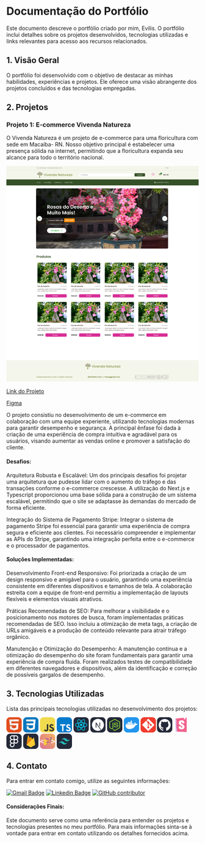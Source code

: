 # Documentação do Portfólio

Este documento descreve o portfólio criado por mim, Evilis. O portfólio inclui detalhes sobre os projetos desenvolvidos, tecnologias utilizadas e links relevantes para acesso aos recursos relacionados.

## 1. Visão Geral

O portfólio foi desenvolvido com o objetivo de destacar as minhas habilidades, experiências e projetos. Ele oferece uma visão abrangente dos projetos concluídos e das tecnologias empregadas.

## 2. Projetos

### Projeto 1: E-commerce Vivenda Natureza

O Vivenda Natureza é um projeto de e-commerce para uma floricultura com sede em Macaíba-
RN. Nosso objetivo principal é estabelecer uma presença sólida na internet, permitindo que a floricultura
expanda seu alcance para todo o território nacional.

![Vivenda Natureza](public/01_Homepage.jpg)

[Link do Projeto](https://core-puce-one.vercel.app/)

[Figma](https://www.figma.com/file/ATgY5Li7e8rMsoh2MvIgSu/Vivenda-Natureza?type=design&node-id=0%3A1&mode=design&t=iv8cjd8bMrSXu0wJ-1)

O projeto consistiu no desenvolvimento de um e-commerce em colaboração com uma equipe experiente, utilizando tecnologias modernas para garantir desempenho e segurança. A principal ênfase foi dada à criação de uma experiência de compra intuitiva e agradável para os usuários, visando aumentar as vendas online e promover a satisfação do cliente.

#### Desafios:

Arquitetura Robusta e Escalável: Um dos principais desafios foi projetar uma arquitetura que pudesse lidar com o aumento do tráfego e das transações conforme o e-commerce crescesse. A utilização do Next.js e Typescript proporcionou uma base sólida para a construção de um sistema escalável, permitindo que o site se adaptasse às demandas do mercado de forma eficiente.

Integração do Sistema de Pagamento Stripe: Integrar o sistema de pagamento Stripe foi essencial para garantir uma experiência de compra segura e eficiente aos clientes. Foi necessário compreender e implementar as APIs do Stripe, garantindo uma integração perfeita entre o e-commerce e o processador de pagamentos.

#### Soluções Implementadas:

Desenvolvimento Front-end Responsivo: Foi priorizada a criação de um design responsivo e amigável para o usuário, garantindo uma experiência consistente em diferentes dispositivos e tamanhos de tela. A colaboração estreita com a equipe de front-end permitiu a implementação de layouts flexíveis e elementos visuais atrativos.

Práticas Recomendadas de SEO: Para melhorar a visibilidade e o posicionamento nos motores de busca, foram implementadas práticas recomendadas de SEO. Isso incluiu a otimização de meta tags, a criação de URLs amigáveis e a produção de conteúdo relevante para atrair tráfego orgânico.

Manutenção e Otimização do Desempenho: A manutenção contínua e a otimização do desempenho do site foram fundamentais para garantir uma experiência de compra fluida. Foram realizados testes de compatibilidade em diferentes navegadores e dispositivos, além da identificação e correção de possíveis gargalos de desempenho.

## 3. Tecnologias Utilizadas

Lista das principais tecnologias utilizadas no desenvolvimento dos projetos:

<code><img height="40" src="https://github.com/tandpfun/skill-icons/blob/main/icons/HTML.svg"></code>
<code><img height="40" src="https://github.com/tandpfun/skill-icons/blob/main/icons/CSS.svg"></code>
<code><img height="40" src="https://github.com/tandpfun/skill-icons/blob/main/icons/JavaScript.svg"></code>
<code><img height="40" src="https://github.com/tandpfun/skill-icons/blob/main/icons/TypeScript.svg"></code>
<code><img height="40" src="https://github.com/tandpfun/skill-icons/blob/main/icons/React-Dark.svg"></code>
<code><img height="40" src="https://github.com/tandpfun/skill-icons/blob/main/icons/NextJS-Dark.svg"></code>
<code><img height="40" src="https://github.com/tandpfun/skill-icons/blob/main/icons/NodeJS-Dark.svg"></code>
<code><img height="40" src="https://github.com/tandpfun/skill-icons/blob/main/icons/Docker.svg"></code>
<code><img height="40" src="https://github.com/tandpfun/skill-icons/blob/main/icons/Git.svg"></code>
<code><img height="40" src="https://github.com/tandpfun/skill-icons/blob/main/icons/Github-Dark.svg"></code>
<code><img height="40" src="https://raw.githubusercontent.com/github/explore/80688e429a7d4ef2fca1e82350fe8e3517d3494d/topics/storybook/storybook.png"></code>
<code><img height="40" src="https://github.com/tandpfun/skill-icons/blob/main/icons/Figma-Dark.svg"></code>
<code><img height="40" src="https://github.com/tandpfun/skill-icons/blob/main/icons/Firebase-Dark.svg"></code>
<code><img height="40" src="https://github.com/tandpfun/skill-icons/blob/main/icons/StyledComponents.svg"></code>
<code><img height="40" src="https://github.com/tandpfun/skill-icons/blob/main/icons/TailwindCSS-Dark.svg"></code>

## 4. Contato

Para entrar em contato comigo, utilize as seguintes informações:

[![Gmail Badge](https://img.shields.io/badge/-glenio.developer@gmail.com-c14438?style=flat-square&logo=Gmail&logoColor=white&link=mailto:glenio.developer@gmail.com)](mailto:glenio.developer@gmail.com)
[![Linkedin Badge](https://img.shields.io/badge/-evilisglenio-blue?style=flat-square&logo=Linkedin&logoColor=white&link=https://www.linkedin.com/in/evilisglenio/)](https://www.linkedin.com/in/evilisglenio/)
[![GitHub contributor](https://img.shields.io/badge/-EvilisGlenio-gray?style=flat-square&logo=GitHub&logoColor=white&link=https://github.com/EvilisGlenio)](https://github.com/EvilisGlenio/)

#### Considerações Finais:

Este documento serve como uma referência para entender os projetos e tecnologias presentes no meu portfólio. Para mais informações sinta-se à vontade para entrar em contato utilizando os detalhes fornecidos acima.
